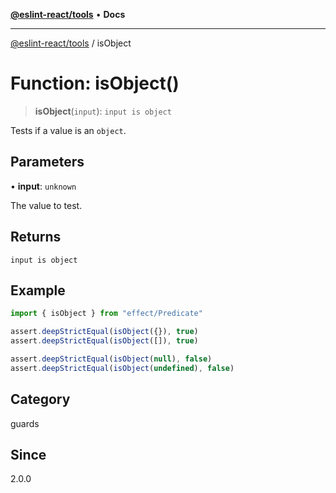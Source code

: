 [**@eslint-react/tools**](../README.md) • **Docs**

***

[@eslint-react/tools](../README.md) / isObject

# Function: isObject()

> **isObject**(`input`): `input is object`

Tests if a value is an `object`.

## Parameters

• **input**: `unknown`

The value to test.

## Returns

`input is object`

## Example

```ts
import { isObject } from "effect/Predicate"

assert.deepStrictEqual(isObject({}), true)
assert.deepStrictEqual(isObject([]), true)

assert.deepStrictEqual(isObject(null), false)
assert.deepStrictEqual(isObject(undefined), false)
```

## Category

guards

## Since

2.0.0
